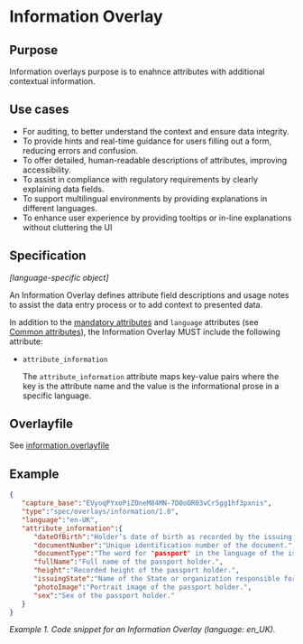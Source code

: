 # Information Overlay

## Purpose

Information overlays purpose is to enahnce attributes with additional contextual information.

## Use cases

- For auditing, to better understand the context and ensure data integrity.
- To provide hints and real-time guidance for users filling out a form, reducing errors and confusion.
- To offer detailed, human-readable descriptions of attributes, improving accessibility.
- To assist in compliance with regulatory requirements by clearly explaining data fields.
- To support multilingual environments by providing explanations in different languages.
- To enhance user experience by providing tooltips or in-line explanations without cluttering the UI

## Specification

_[language-specific object]_

An Information Overlay defines attribute field descriptions and usage notes to assist the data entry process or to add context to presented data.

In addition to the [mandatory attributes](https://oca.colossi.network/specification/#mandatory-attributes) and `language` attributes (see [Common attributes](https://oca.colossi.network/specification/#common-attributes)), the Information Overlay MUST include the following attribute:

- `attribute_information`

   The `attribute_information` attribute maps key-value pairs where the key is the attribute name and the value is the informational prose in a specific language.

## Overlayfile

See [information.overlayfile](/overlays/0001-information/information.overlayfile)

## Example

```json
{
   "capture_base":"EVyoqPYxoPiZOneM84MN-7D0oOR03vCr5gg1hf3pxnis",
   "type":"spec/overlays/information/1.0",
   "language":"en-UK",
   "attribute_information":{
      "dateOfBirth":"Holder’s date of birth as recorded by the issuing State or organization.",
      "documentNumber":"Unique identification number of the document.",
      "documentType":"The word for "passport" in the language of the issuing State or organization.",
      "fullName":"Full name of the passport holder.",
      "height":"Recorded height of the passport holder.",
      "issuingState":"Name of the State or organization responsible for issuing the passport.",
      "photoImage":"Portrait image of the passport holder.",
      "sex":"Sex of the passport holder."
   }
}
```

_Example 1. Code snippet for an Information Overlay (language: en_UK)._
